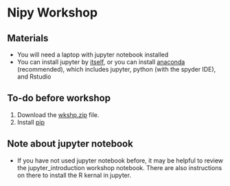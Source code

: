 # Nipy Workshop

## Materials
* You will need a laptop with jupyter notebook installed
* You can install jupyter by [itself](https://jupyter.org/install), or you can install [anaconda](https://www.anaconda.com/distribution/) (recommended), which includes jupyter, python (with the spyder IDE), and Rstudio

## To-do before workshop
1. Download the [wkshp.zip](https://drive.google.com/a/temple.edu/file/d/12tD2mreljgs_4aEc7ligF-6ArZV00T69/view?usp=drive_web) file.
2. Install [pip](https://pip.pypa.io/en/stable/installing/)


## Note about jupyter notebook
* If you have not used jupyter notebook before, it may be helpful to review the jupyter_introduction workshop notebook. There are also instructions on there to install the R kernal in jupyter.




